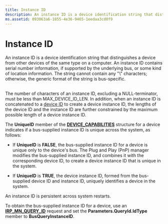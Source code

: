 ```yaml
---
title: Instance ID
description: An instance ID is a device identification string that distinguishes a device from other devices of the same type on a computer.
ms.assetid: 093063a6-1855-4e36-9465-1eedaa3cd0f9
---
```


# Instance ID


An instance ID is a device identification string that distinguishes a device from other devices of the same type on a computer. An instance ID contains serial number information, if supported by the underlying bus, or some kind of location information. The string cannot contain any "\\" characters; otherwise, the generic format of the string is bus-specific.

## <a href="" id="ddk-instance-ids-dg"></a>


The number of characters of an instance ID, excluding a NULL-terminator, must be less than MAX\_DEVICE\_ID\_LEN. In addition, when an instance ID is concatenated to a [device ID](device-ids.md) to create a device instance ID, the lengths of the device ID and the instance ID are further constrained by the maximum possible length of a device instance ID.

The **UniqueID** member of the [**DEVICE\_CAPABILITIES**](https://msdn.microsoft.com/library/windows/hardware/ff543095) structure for a device indicates if a bus-supplied instance ID is unique across the system, as follows:

-   If **UniqueID** is **FALSE**, the bus-supplied instance ID for a device is unique only to the device's bus. The Plug and Play (PnP) manager modifies the bus-supplied instance ID, and combines it with the corresponding device ID, to create a device instance ID that is unique in the system.

-   If **UniqueID** is **TRUE**, the device instance ID, formed from the bus-supplied device ID and instance ID, uniquely identifies a device in the system.

An instance ID is persistent across system restarts.

To obtain the bus-supplied instance ID for a device, use an [**IRP\_MN\_QUERY\_ID**](https://msdn.microsoft.com/library/windows/hardware/ff551679) request and set the **Parameters.QueryId.IdType** member to **BusQueryInstanceID**.

 

 





